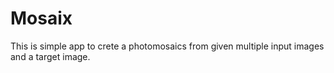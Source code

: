# Mosaix
This is simple app to crete a photomosaics from given multiple input images and a target image.
